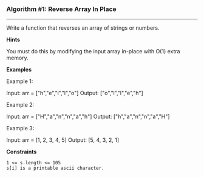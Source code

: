 ### Algorithm #1: Reverse Array In Place

---

Write a function that reverses an array of strings or numbers.

**Hints**

You must do this by modifying the input array in-place with O(1) extra memory.

**Examples**

Example 1:

Input: arr = ["h","e","l","l","o"]
Output: ["o","l","l","e","h"]

Example 2:

Input: arr = ["H","a","n","n","a","h"]
Output: ["h","a","n","n","a","H"]

Example 3:

Input: arr = [1, 2, 3, 4, 5]
Output: [5, 4, 3, 2, 1]

**Constraints**

    1 <= s.length <= 105
    s[i] is a printable ascii character.
